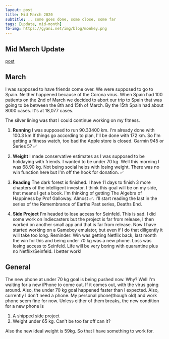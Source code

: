 ```yaml
---
layout: post
title: Mid March 2020
subtitle: .. some goes done, some close, some far
tags: [update, mid-month]
fb-img: https://gyani.net/img/blog/monkey.png
---
```


## Mid March Update

[post](https://gyani.net/blog/marchy-2020/)

## March

I was supposed to have friends come over. We were supposed to go to Spain. Neither happened because of the Corona virus. When Spain had 100 patients on the 2nd of March we decided to abort our trip to Spain that was going to be between the 8th and 15th of March. By the 15th Spain had about 8000 cases. It's at 18,077 cases.

The silver lining was that I could continue working on my fitness.


1. **Running** I was supposed to run 90.33400 km. I'm already done with 100.3 km If things go according to plan, I'll be done with 172 km. So I'm getting a fitness watch, too bad the Apple store is closed. Garmin 945 or Series 5? ✅ 

2. **Weight** I made conservative estimates as I was supposed to be holidaying with friends. I wanted to be under 70 kg. Well this morning I was 68.90 kg. Not being social helps with losing weight. There was no win function here but I'm off the hook for donation. ✅  

3. **Reading** The dark forest is finished. I have 11 days to finish 3 more chapters of the intelligent investor. I think this goal will be on my side, that means I get a book. I'm thinking of getting The Algebra of Happiness by Prof Galloway. Almost ✅. I'll start reading the last in the series of the Remembrance of Earths Past series, Deaths End.

4. **Side Project** I'm headed to lose access for Seinfeld. This is sad. I did some work on Indiecasters but the project is far from release, I then worked on another small app and that is far from release. Now I have started working on a Gameboy emulator, but even if I do that diligently it will take too long. Reminder: Win was getting Netflix back, last month the win for this and being under 70 kg was a new phone. Loss was losing access to Seinfeld. Life will be very boring with quarantine plus no Netflix/Seinfeld. I better work!


## General

The new phone at under 70 kg goal is being pushed now. Why? Well I'm waiting for a new iPhone to come out. If it comes out, with the virus going around. Also, the under 70 kg goal happened faster than I expected. Also, currently I don't need a phone. My personal phone(though old) and work phone seem fine for now. Unless either of them breaks, the new condition for a new phone is

1. A shipped side project
2. Weight under 65 kg. Can't be too far off can it?

Also the new ideal weight is 59kg. So that I have something to work for.